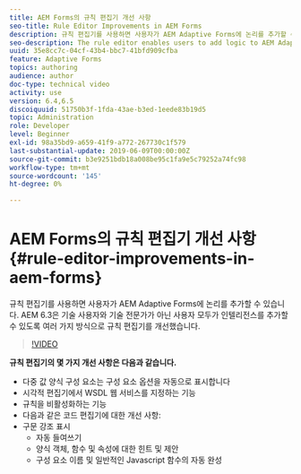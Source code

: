 ```yaml
---
title: AEM Forms의 규칙 편집기 개선 사항
seo-title: Rule Editor Improvements in AEM Forms
description: 규칙 편집기를 사용하면 사용자가 AEM Adaptive Forms에 논리를 추가할 수 있습니다. AEM 6.3은 기술 사용자와 기술 전문가가 아닌 사용자 모두가 인텔리전스를 추가할 수 있도록 여러 가지 방식으로 규칙 편집기를 개선했습니다.
seo-description: The rule editor enables users to add logic to AEM Adaptive Forms. AEM 6.3 improves the rule editor in several ways making it easier and faster for both technical and non-technical users alike to add intelligence.
uuid: 35e8cc7c-04cf-43b4-bbc7-41bfd909cfba
feature: Adaptive Forms
topics: authoring
audience: author
doc-type: technical video
activity: use
version: 6.4,6.5
discoiquuid: 51750b3f-1fda-43ae-b3ed-1eede83b19d5
topic: Administration
role: Developer
level: Beginner
exl-id: 98a35bd9-a659-41f9-a772-267730c1f579
last-substantial-update: 2019-06-09T00:00:00Z
source-git-commit: b3e9251bdb18a008be95c1fa9e5c79252a74fc98
workflow-type: tm+mt
source-wordcount: '145'
ht-degree: 0%

---
```


# AEM Forms의 규칙 편집기 개선 사항 {#rule-editor-improvements-in-aem-forms}

규칙 편집기를 사용하면 사용자가 AEM Adaptive Forms에 논리를 추가할 수 있습니다. AEM 6.3은 기술 사용자와 기술 전문가가 아닌 사용자 모두가 인텔리전스를 추가할 수 있도록 여러 가지 방식으로 규칙 편집기를 개선했습니다.

>[!VIDEO](https://video.tv.adobe.com/v/19653?quality=12&learn=on)

**규칙 편집기의 몇 가지 개선 사항은 다음과 같습니다.**

* 다중 값 양식 구성 요소는 구성 요소 옵션을 자동으로 표시합니다
* 시각적 편집기에서 WSDL 웹 서비스를 지정하는 기능
* 규칙을 비활성화하는 기능
* 다음과 같은 코드 편집기에 대한 개선 사항:
* 구문 강조 표시
   * 자동 들여쓰기
   * 양식 객체, 함수 및 속성에 대한 힌트 및 제안
   * 구성 요소 이름 및 일반적인 Javascript 함수의 자동 완성
